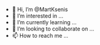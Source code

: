 - 👋 Hi, I’m @MartKsenis
- 👀 I’m interested in ...
- 🌱 I’m currently learning ...
- 💞️ I’m looking to collaborate on ...
- 📫 How to reach me ...

<!---
MartKsenis/MartKsenis is a ✨ special ✨ repository because its `README.md` (this file) appears on your GitHub profile.
You can click the Preview link to take a look at your changes.
--->
